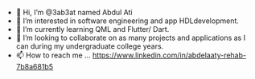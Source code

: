 - 👋 Hi, I’m @3ab3at named Abdul Ati
- 👀 I’m interested in software engineering and app HDLdevelopment.
- 🌱 I’m currently learning QML and Flutter/ Dart. 
- 💞️ I’m looking to collaborate on as many projects and applications as I can during my undergraduate college years.
- 📫 How to reach me ... https://www.linkedin.com/in/abdelaaty-rehab-7b8a681b5

<!---
3ab3at/3ab3at is a ✨ special ✨ repository because its `README.md` (this file) appears on your GitHub profile.
You can click the Preview link to take a look at your changes.
--->
